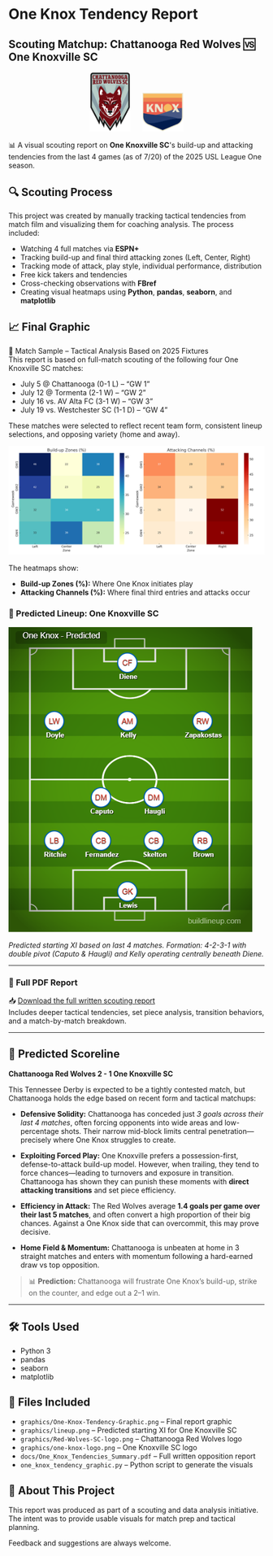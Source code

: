 # One Knox Tendency Report

## Scouting Matchup: Chattanooga Red Wolves 🆚 One Knoxville SC

<p align="center">
  <img src="graphics/Red-Wolves-SC-logo.png" alt="Chattanooga Red Wolves Logo" width="80"/>
  &nbsp;&nbsp;&nbsp;&nbsp;
  <img src="graphics/one-knox-logo.png" alt="One Knoxville SC Logo" width="80"/>
</p>

📊 A visual scouting report on **One Knoxville SC**'s build-up and attacking tendencies from the last 4 games (as of 7/20) of the 2025 USL League One season.

## 🔍 Scouting Process

This project was created by manually tracking tactical tendencies from match film and visualizing them for coaching analysis. The process included:

- Watching 4 full matches via **ESPN+**
- Tracking build-up and final third attacking zones (Left, Center, Right)
- Tracking mode of attack, play style, individual performance, distribution
- Free kick takers and tendencies
- Cross-checking observations with **FBref**
- Creating visual heatmaps using **Python**, **pandas**, **seaborn**, and **matplotlib**

## 📈 Final Graphic

📅 Match Sample – Tactical Analysis Based on 2025 Fixtures  
This report is based on full-match scouting of the following four One Knoxville SC matches:
- July 5 @ Chattanooga (0-1 L) – “GW 1”
- July 12 @ Tormenta (2-1 W) – “GW 2”
- July 16 vs. AV Alta FC (3-1 W) – “GW 3”
- July 19 vs. Westchester SC (1-1 D) – “GW 4”

These matches were selected to reflect recent team form, consistent lineup selections, and opposing variety (home and away).

![Tendency Graphic](graphics/One-Knox-Tendency-Graphic.png)

The heatmaps show:
- **Build-up Zones (%):** Where One Knox initiates play
- **Attacking Channels (%):** Where final third entries and attacks occur

### 🔢 Predicted Lineup: One Knoxville SC

![One Knox Predicted Lineup](graphics/lineup.png)

*Predicted starting XI based on last 4 matches. Formation: 4-2-3-1 with double pivot (Caputo & Haugli) and Kelly operating centrally beneath Diene.*

---

### 📄 Full PDF Report

📥 [Download the full written scouting report](docs/One_Knox_Tendencies_Summary.pdf)  
Includes deeper tactical tendencies, set piece analysis, transition behaviors, and a match-by-match breakdown.

---

## 🔮 Predicted Scoreline

**Chattanooga Red Wolves 2 - 1 One Knoxville SC**

This Tennessee Derby is expected to be a tightly contested match, but Chattanooga holds the edge based on recent form and tactical matchups:

* **Defensive Solidity:** Chattanooga has conceded just *3 goals across their last 4 matches*, often forcing opponents into wide areas and low-percentage shots. Their narrow mid-block limits central penetration—precisely where One Knox struggles to create.

* **Exploiting Forced Play:** One Knoxville prefers a possession-first, defense-to-attack build-up model. However, when trailing, they tend to force chances—leading to turnovers and exposure in transition. Chattanooga has shown they can punish these moments with **direct attacking transitions** and set piece efficiency.

* **Efficiency in Attack:** The Red Wolves average **1.4 goals per game over their last 5 matches**, and often convert a high proportion of their big chances. Against a One Knox side that can overcommit, this may prove decisive.

* **Home Field & Momentum:** Chattanooga is unbeaten at home in 3 straight matches and enters with momentum following a hard-earned draw vs top opposition.

> 📊 **Prediction:** Chattanooga will frustrate One Knox’s build-up, strike on the counter, and edge out a 2–1 win.

---

## 🛠 Tools Used

- Python 3
- pandas
- seaborn
- matplotlib

## 📁 Files Included

- `graphics/One-Knox-Tendency-Graphic.png` – Final report graphic
- `graphics/lineup.png` – Predicted starting XI for One Knoxville SC
- `graphics/Red-Wolves-SC-logo.png` – Chattanooga Red Wolves logo
- `graphics/one-knox-logo.png` – One Knoxville SC logo
- `docs/One_Knox_Tendencies_Summary.pdf` – Full written opposition report
- `one_knox_tendency_graphic.py` – Python script to generate the visuals

## 🧠 About This Project

This report was produced as part of a scouting and data analysis initiative. The intent was to provide usable visuals for match prep and tactical planning.

Feedback and suggestions are always welcome.
